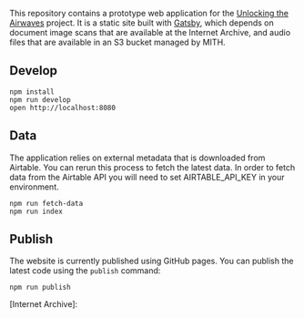 This repository contains a prototype web application for the [Unlocking the
Airwaves] project. It is a static site built with [Gatsby], which depends on
document image scans that are available at the Internet Archive, and audio files
that are available in an S3 bucket managed by MITH.

## Develop

    npm install
    npm run develop
    open http://localhost:8080

## Data

The application relies on external metadata that is downloaded from Airtable.
You can rerun this process to fetch the latest data. In order to fetch data from
the Airtable API you will need to set AIRTABLE_API_KEY in your environment.

    npm run fetch-data
    npm run index

## Publish

The website is currently published using GitHub pages. You can publish the
latest code using the `publish` command:

    npm run publish

[Unlocking the Airwaves]: https://mith.umd.edu/research/unlocking-the-airwaves/
[NAEB]: https://en.wikipedia.org/wiki/National_Association_of_Educational_Broadcasters
[Gatsby]: https://www.gatsbyjs.org/
[Internet Archive]: 
